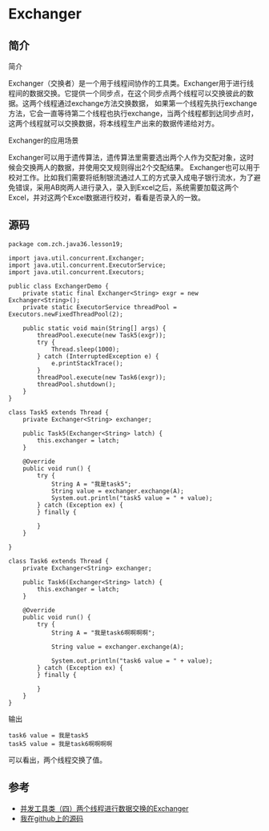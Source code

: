 # Exchanger


## 简介

简介

Exchanger（交换者）是一个用于线程间协作的工具类。Exchanger用于进行线程间的数据交换。它提供一个同步点，在这个同步点两个线程可以交换彼此的数据。这两个线程通过exchange方法交换数据， 如果第一个线程先执行exchange方法，它会一直等待第二个线程也执行exchange，当两个线程都到达同步点时，这两个线程就可以交换数据，将本线程生产出来的数据传递给对方。

Exchanger的应用场景

Exchanger可以用于遗传算法，遗传算法里需要选出两个人作为交配对象，这时候会交换两人的数据，并使用交叉规则得出2个交配结果。
Exchanger也可以用于校对工作。比如我们需要将纸制银流通过人工的方式录入成电子银行流水，为了避免错误，采用AB岗两人进行录入，录入到Excel之后，系统需要加载这两个Excel，并对这两个Excel数据进行校对，看看是否录入的一致。

## 源码

```
package com.zch.java36.lesson19;

import java.util.concurrent.Exchanger;
import java.util.concurrent.ExecutorService;
import java.util.concurrent.Executors;

public class ExchangerDemo {
	private static final Exchanger<String> exgr = new Exchanger<String>();
	private static ExecutorService threadPool = Executors.newFixedThreadPool(2);

	public static void main(String[] args) {
		threadPool.execute(new Task5(exgr));
		try {
			Thread.sleep(1000);
		} catch (InterruptedException e) {
			e.printStackTrace();
		}
		threadPool.execute(new Task6(exgr));
		threadPool.shutdown();
	}
}

class Task5 extends Thread {
	private Exchanger<String> exchanger;

	public Task5(Exchanger<String> latch) {
		this.exchanger = latch;
	}

	@Override
	public void run() {
		try {
			String A = "我是task5";
			String value = exchanger.exchange(A);
			System.out.println("task5 value = " + value);
		} catch (Exception ex) {
		} finally {

		}
	}

}

class Task6 extends Thread {
	private Exchanger<String> exchanger;

	public Task6(Exchanger<String> latch) {
		this.exchanger = latch;
	}

	@Override
	public void run() {
		try {
			String A = "我是task6啊啊啊啊";

			String value = exchanger.exchange(A);

			System.out.println("task6 value = " + value);
		} catch (Exception ex) {
		} finally {

		}
	}
}
```

输出

```
task6 value = 我是task5
task5 value = 我是task6啊啊啊啊

```

可以看出，两个线程交换了值。

## 参考

- [并发工具类（四）两个线程进行数据交换的Exchanger](http://ifeve.com/concurrency-exchanger/)
- [我在github上的源码](https://github.com/wardensky/java36_study_notes/tree/master/java36/src/main/java/com/zch/java36/lesson19)
